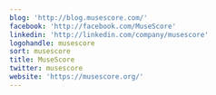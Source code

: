 ```yaml
---
blog: 'http://blog.musescore.com/'
facebook: 'http://facebook.com/MuseScore'
linkedin: 'http://linkedin.com/company/musescore'
logohandle: musescore
sort: musescore
title: MuseScore
twitter: musescore
website: 'https://musescore.org/'
---
```

